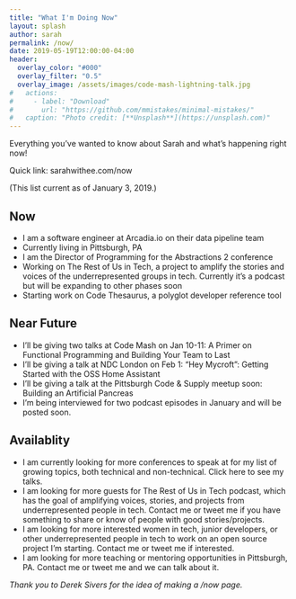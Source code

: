 ```yaml
---
title: "What I'm Doing Now"
layout: splash
author: sarah
permalink: /now/
date: 2019-05-19T12:00:00-04:00
header:
  overlay_color: "#000"
  overlay_filter: "0.5"
  overlay_image: /assets/images/code-mash-lightning-talk.jpg
#   actions:
#     - label: "Download"
#       url: "https://github.com/mmistakes/minimal-mistakes/"
#   caption: "Photo credit: [**Unsplash**](https://unsplash.com)"
---
```


Everything you’ve wanted to know about Sarah and what’s happening right now!

Quick link:  sarahwithee.com/now

(This list current as of January 3, 2019.)

## Now

- I am a software engineer at Arcadia.io on their data pipeline team
- Currently living in Pittsburgh, PA
- I am the Director of Programming for the Abstractions 2 conference
- Working on The Rest of Us in Tech, a project to amplify the stories and voices of the underrepresented groups in tech. Currently it’s a podcast but will be expanding to other phases soon
- Starting work on Code Thesaurus, a polyglot developer reference tool

## Near Future

- I’ll be giving two talks at Code Mash on Jan 10-11: A Primer on Functional Programming and Building Your Team to Last
- I’ll be giving a talk at NDC London on Feb 1: “Hey Mycroft”: Getting Started with the OSS Home Assistant
- I’ll be giving a talk at the Pittsburgh Code & Supply meetup soon: Building an Artificial Pancreas
- I’m being interviewed for two podcast episodes in January and will be posted soon.

## Availablity

- I am currently looking for more conferences to speak at for my list of growing topics, both technical and non-technical. Click here to see my talks.
- I am looking for more guests for The Rest of Us in Tech podcast, which has the goal of amplifying voices, stories, and projects from underrepresented people in tech. Contact me or tweet me if you have something to share or know of people with good stories/projects.
- I am looking for more interested women in tech, junior developers, or other underrepresented people in tech to work on an open source project I’m starting. Contact me or tweet me if interested.
- I am looking for more teaching or mentoring opportunities in Pittsburgh, PA. Contact me or tweet me and we can talk about it.

_Thank you to Derek Sivers for the idea of making a /now page._
